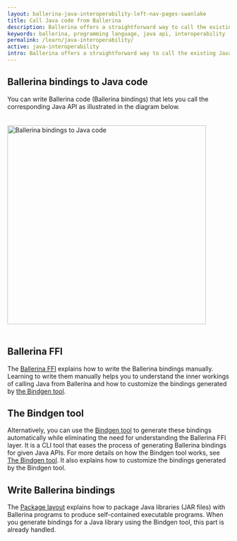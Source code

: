 ```yaml
---
layout: ballerina-java-interoperability-left-nav-pages-swanlake
title: Call Java code from Ballerina
description: Ballerina offers a straightforward way to call the existing Java code from Ballerina. Although Ballerina is not designed to be a JVM language, the current implementation, which targets the JVM, aka jBallerina, provides Java interoperability by adhering to the Ballerina language semantics.
keywords: ballerina, programming language, java api, interoperability
permalink: /learn/java-interoperability/
active: java-interoperability
intro: Ballerina offers a straightforward way to call the existing Java code from Ballerina. Although Ballerina is not designed to be a JVM language, the current implementation, which targets the JVM, aka jBallerina, provides Java interoperability by adhering to the Ballerina language semantics.
---
```


## Ballerina bindings to Java code
You can write Ballerina code (Ballerina bindings) that lets you call the corresponding Java API as illustrated in the diagram below.

<img src="/learn/images/ballerina-interop-diagram-v1.png" alt="Ballerina bindings to Java code" width="300" height="450" style='width:auto !important; padding-top:20px; padding-bottom:20px;'>

## Ballerina FFI

The [Ballerina FFI](/learn/ballerina-ffi) explains how to write the Ballerina bindings manually. Learning to write them manually helps you to understand the inner workings of calling Java from Ballerina and how to customize the bindings generated by [the Bindgen tool](#the-bindgen-tool).

## The Bindgen tool

Alternatively, you can use the [Bindgen tool](/learn/the-bindgen-tool/) to generate these bindings automatically while eliminating the need for understanding the Ballerina FFI layer. It is a CLI tool that eases the process of generating Ballerina bindings for given Java APIs. For more details on how the Bindgen tool works, see [The Bindgen tool](/learn/the-bindgen-tool/). It also explains how to customize the bindings generated by the Bindgen tool.

## Write Ballerina bindings

The [Package layout](/learn/package-references/#package-layout) explains how to package Java libraries (JAR files) with Ballerina programs to produce self-contained executable programs. When you generate bindings for a Java library using the Bindgen tool, this part is already handled.

<style> #tree-expand-all , #tree-collapse-all, .cTocElements {display:none;} .cGitButtonContainer {padding-left: 40px;} </style>
